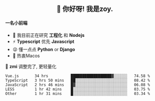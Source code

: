 <h2 align="center">👋 你好呀! 我是zoy.</h2>

#### 一名小前端

- 🌱 我目前正在研究 **工程化** 和 **Nodejs**
- ⚡ **Typescript** 优先 **Javascript**
- 😜 懂一点点 **Python** or **Django**
- 🚀 热衷Macos

🌟 **zmi** 调整完了, 更轻量化




<!--
**l-zoy/l-zoy** is a ✨ _special_ ✨ repository because its `README.md` (this file) appears on your GitHub profile.

Here are some ideas to get you started:

- 🔭 I’m currently working on ...
- 🌱 I’m currently learning ...
- 👯 I’m looking to collaborate on ...
- 🤔 I’m looking for help with ...
- 💬 Ask me about ...
- 📫 How to reach me: ...
- 😄 Pronouns: ...
- ⚡ Fun fact: ...
-->

<!--START_SECTION:waka-->
```text
Vue.js       34 hrs          ██████████████████▓░░░░░░   74.58 % 
TypeScript   3 hrs 50 mins   ██░░░░░░░░░░░░░░░░░░░░░░░   08.42 % 
JavaScript   2 hrs 46 mins   █▓░░░░░░░░░░░░░░░░░░░░░░░   06.08 % 
LESS         1 hr 42 mins    █░░░░░░░░░░░░░░░░░░░░░░░░   03.75 % 
Other        1 hr 31 mins    █░░░░░░░░░░░░░░░░░░░░░░░░   03.34 % 
```
<!--END_SECTION:waka-->
